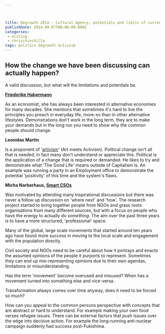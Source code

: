 ```yaml
---



title: Degrowth 2014 - Cultural Agency, potentials and limits of current civic movement
publishDate: 2014-09-07T00:00:00.000Z
categories:
 - writing
 - chrischinchilla
tags: politics degrowth activism
---
```


## How the change we have been discussing can actually happen?

A valid discussion, but what will the limitations and potentials be.

**[Friederike Habermann](https://www.leuphana.de/nage-tagung/programm/referierende/friederike-habermann.html)**

As an economist, she has always been interested in alternative economies for many decades. She mentions that sometimes it's hard to live the principles you preach in everyday life, more-so than in other alternative lifestyles. Demonstrations don't work in the long term, they are to make your demands but in the long run you need to show why the common people should change.

**Leonidas Martin**

Is a proponent of '[artivism](https://artisticactivism.org/)' (Art meets Activism). Political change isn't all that is needed, in fact many don't understand or appreciate this. Political is the application of a change that is required or demanded. He likes to try and demonstrate what 'The Good Life' means outside of Capitalism is. An example was running a party in an Employment office to demonstrate the potential 'positivity' of this time and the system's flaws.

**Micha Narberhaus, [Smart CSOs](https://www.smart-csos.org/)**

Was motivated by attending many inspirational discussions but there was never a follow up discussion on 'where next' and 'how'. The research project started to bring together people from NGOs and grass roots organisations from many different sources, but with a focus on people who have the energy to actually do _something_. The aim over the past three years is to have a more structured, 'professional' space.

Many of the global, large scale movements that started around ten years ago have found more success in moving to the local scale and engagement with the population directly.

Civil society and NGOs need to be careful about how it portrays and enacts the assumed opinions of the people it purports to represent. Sometimes they can end up mis-representing opinions due to their own agendas, limitations or misunderstanding.

Has the term 'movement' become overused and misused? When has a movement turned into something else and vice-versa.

Transformation always comes over time anyway, does it need to be forced so much?

How can you appeal to the common persons perspective with concepts that are abstract or hard to understand. For example making your own food verses refugee issues. There can be external factors that push issues over the edge into decisive action. For example the long-running anti-nuclear campaign suddenly had success post-Fukishima.

